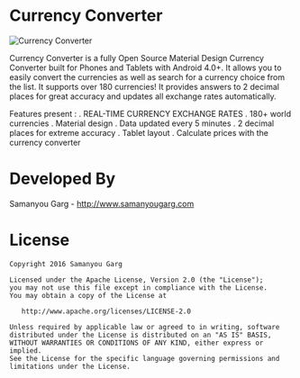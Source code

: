 # Currency Converter

![Currency Converter](https://github.com/samanyougarg/Currency_Converter/blob/master/screenshots.png)

Currency Converter is a fully Open Source Material Design Currency Converter built for Phones and Tablets with Android 4.0+. It allows you to easily convert the currencies as well as search for a currency choice from the list. It supports over 180 currencies! It provides answers to 2 decimal places for great accuracy and updates all exchange rates automatically.

Features present :
. REAL-TIME CURRENCY EXCHANGE RATES
. 180+ world currencies
. Material design
. Data updated every 5 minutes
. 2 decimal places for extreme accuracy
. Tablet layout
. Calculate prices with the currency converter

Developed By
============

Samanyou Garg - <http://www.samanyougarg.com>


License
=======

    Copyright 2016 Samanyou Garg

    Licensed under the Apache License, Version 2.0 (the "License");
    you may not use this file except in compliance with the License.
    You may obtain a copy of the License at

       http://www.apache.org/licenses/LICENSE-2.0

    Unless required by applicable law or agreed to in writing, software
    distributed under the License is distributed on an "AS IS" BASIS,
    WITHOUT WARRANTIES OR CONDITIONS OF ANY KIND, either express or implied.
    See the License for the specific language governing permissions and
    limitations under the License.





[1]: https://play.google.com/store/apps/details?id=com.appisode.currencyconverter
